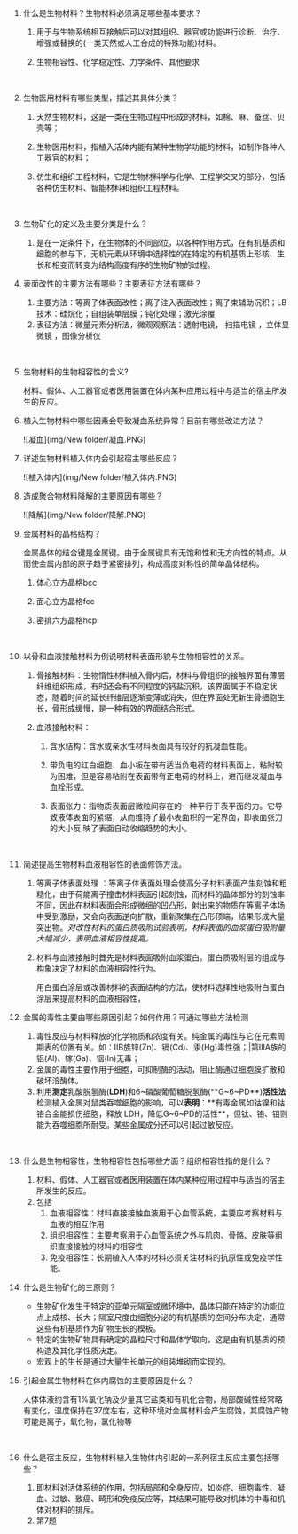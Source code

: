 1. 什么是生物材料？生物材料必须满足哪些基本要求？

   1. 用于与生物系统相互接触后可以对其组织、器官或功能进行诊断、治疗、增强或替换的(一类天然或人工合成的特殊功能)材料。  

   2. 生物相容性、化学稳定性、力学条件、其他要求

      ​

2. 生物医用材料有哪些类型，描述其具体分类？

   1. 天然生物材料，这是一类在生物过程中形成的材料，如棉、麻、蚕丝、贝壳等；

   2. 生物医用材料，指植入活体内能有某种生物学功能的材料，如制作各种人工器官的材料；

   3. 仿生和组织工程材料，它是生物材料学与化学、工程学交叉的部分，包括各种仿生材料、智能材料和组织工程材料。

      ​

3. 生物矿化的定义及主要分类是什么？

   1. 是在一定条件下，在生物体的不同部位，以各种作用方式，在有机基质和细胞的参与下，无机元素从环境中选择性的在特定的有机基质上形核、生长和相变而转变为结构高度有序的生物矿物的过程。

4. 表面改性的主要方法有哪些？主要表征方法有哪些？

   1. 主要方法：等离子体表面改性；离子注入表面改性；离子束辅助沉积；LB技术：硅烷化；自组装单层膜；钝化处理；激光涂覆
   2. 表征方法：微量元素分析法，微观观察法：透射电镜， 扫描电镜 ，立体显微镜 ，图像分析仪

   ​



5. 生物材料的生物相容性的含义?

      材料、假体、人工器官或者医用装置在体内某种应用过程中与适当的宿主所发生的反应。

6. 植入生物材料中哪些因素会导致凝血系统异常？目前有哪些改进方法？

      ![凝血](img/New folder/凝血.PNG)

7. 详述生物材料植入体内会引起宿主哪些反应？

      ![植入体内](img/New folder/植入体内.PNG)

8. 造成聚合物材料降解的主要原因有哪些？

      ![降解](img/New folder/降解.PNG)

9. 金属材料的晶格结构？

      金属晶体的结合键是金属键。由于金属键具有无饱和性和无方向性的特点。从而使金属内部的原子趋于紧密排列，构成高度对称性的简单晶体结构。

      1. 体心立方晶格bcc

      2. 面心立方晶格fcc

      3. 密排六方晶格hcp

         ​

10. 以骨和血液接触材料为例说明材料表面形貌与生物相容性的关系。

      1. 骨接触材料：生物惰性材料植入骨内后，材料与骨组织的接触界面有薄层纤维组织形成，有时还会有不同程度的钙盐沉积，该界面属于不稳定状态，随着时间的延长纤维层逐渐变薄或消失，但在界面处无新生骨细胞生长，骨形成缓慢，是一种有效的界面结合形式。

      2. 血液接触材料：

         1. 含水结构：含水或亲水性材料表面具有较好的抗凝血性能。

         2. 带负电的红白细胞、血小板在带有适当负电荷的材料表面上，粘附较为困难，但是容易粘附在表面带有正电荷的材料上，进而继发凝血与血栓形成。

         3. 表面张力：指物质表面层微粒间存在的一种平行于表平面的力。它导致液体表面的紧缩，从而维持了最小表面积的一定界面，即表面张力的大小反
            映了表面自动收缩趋势的大小。

            ​

11. 简述提高生物材料血液相容性的表面修饰方法。

       1. 等离子体表面处理 ：等离子体表面处理会使高分子材料表面产生刻蚀和粗糙化，由于荷能离子撞击材料表面引起刻蚀，而材料的晶体部分的刻蚀率不同，因此在材料表面会形成微细的凹凸形，射出来的物质在等离子体场中受到激励，又会向表面逆向扩散，重新聚集在凸形顶端，结果形成大量突出物。*对改性材料的蛋白质吸附试验表明，材料表面的血浆蛋白吸附量大幅减少，表明血液相容性提高。*

       2. 材料与血液接触时首先是材料表面吸附血浆蛋白。蛋白质吸附层的组成与构象决定了材料的血液相容性行为。

          用白蛋白涂层或改善材料的表面结构的方法，使材料选择性地吸附白蛋白涂层来提高材料的血液相容性，

12. 金属的毒性主要由哪些原因引起？如何作用？可通过哪些方法检测

       1. 毒性反应与材料释放的化学物质和浓度有关。纯金属的毒性与它在元素周期表的位置有关。如：ⅡB族锌(Zn)、镉(Cd)、汞(Hg)毒性强；|第ⅢA族的铝(Al)、镓(Ga)、铟(In)无毒；
       2. 金属的毒性主要作用于细胞，可抑制酶的活动，阻止酶通过细胞膜扩散和破坏溶酶体。
       3. 利用**测定**乳酸脱氢酶(**LDH**)和6~磷酸葡萄糖脱氢酶(**G~6~PD**)**活性法**检测植入金属对鼠类吞噬细胞的影响，可以**表明**：**有毒金属如钴镍和钴铬合金能损伤细胞，释放 LDH，降低G~6~PD的活性**，但钛、铬、钼则能为吞噬细胞所耐受。某些金属成分还可以引起过敏反应。

       ​

13. 什么是生物相容性，生物相容性包括哪些方面？组织相容性指的是什么？

       1. 材料、假体、人工器官或者医用装置在体内某种应用过程中与适当的宿主所发生的反应。
       2. 包括
          1. 血液相容性：材料直接接触血液用于心血管系统，主要应考察材料与血液的相互作用
          2. 组织相容性：主要考察用于心血管系统之外与肌肉、骨骼、皮肤等组织直接接触的材料的相容性
          3. 免疫相容性：长期植入人体的材料必须关注材料的抗原性或免疫学性能。

14. 什么是生物矿化的三原则？

       - 生物矿化发生于特定的亚单元隔室或微环境中，晶体只能在特定的功能位点上成核、长大；隔室尺度由细胞分泌的有机基质的空间分布决定，通常这些有机基质作为矿物生长的模板。
       - 特定的生物矿物具有确定的晶粒尺寸和晶体学取向，这是由有机基质的预构造及其化学性质决定。
       - 宏观上的生长是通过大量生长单元的组装堆砌而实现的。

15. 引起金属生物材料在体内腐蚀的主要原因是什么？

       人体体液约含有1%氯化钠及少量其它盐类和有机化合物，局部酸碱性经常略有变化，温度保持在37度左右，这种环境对金属材料会产生腐蚀，其腐蚀产物可能是离子，氧化物，氯化物等

       ​

16. 什么是宿主反应，生物材料植入生物体内引起的一系列宿主反应主要包括哪些？

       1. 即材料对活体系统的作用，包括局部和全身反应，如炎症、细胞毒性、凝血、过敏、致癌、畸形和免疫反应等，其结果可能导致对机体的中毒和机体对材料的排斥。
       2. 第7题

       ​

